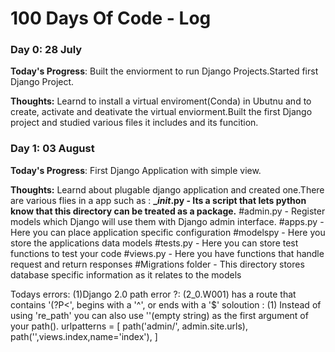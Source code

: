 # 100 Days Of Code - Log

### Day 0: 28 July

**Today's Progress**: Built the enviorment to run Django Projects.Started first Django Project.

**Thoughts:** Learnd to install a virtual enviroment(Conda) in Ubutnu and to create, activate and deativate the virtual enviorment.Built the first Django project and studied various files it includes and its funcition.


### Day 1: 03 August

**Today's Progress**: First Django Application with simple view.

**Thoughts:** Learnd about plugable django application and created one.There are various flies in  a app such as :
**__init_.py - Its a script that lets python know that this directory can be treated as a package.**
#admin.py - Register models which Django will use them with Django admin interface.
#apps.py - Here you can place application specific configuration
#modelspy - Here you store the applications data models
#tests.py - Here you can store test functions to test your code
#views.py - Here you have functions that handle request and return responses
#Migrations folder - This directory stores database specific information as it relates to the models

Todays errors: (1)Django 2.0 path error ?: (2_0.W001) has a route that contains '(?P<', begins with a '^', or ends with a '$'
soloution : (1) Instead of using 're_path' you can also use ''(empty string) as the first argument of your path().
urlpatterns = [
    path('admin/', admin.site.urls),
    path('',views.index,name='index'),
]




